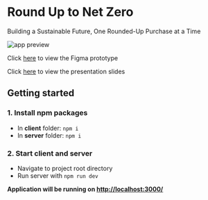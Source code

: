 # Round Up to Net Zero

Building a Sustainable Future, One Rounded-Up Purchase at a Time

![app preview](<>)

Click [here](https://www.figma.com/proto/0RjM1GiPZ0zNG4QvFowbPQ/Round-Up-To-Net-Zero-(prototype)---Kimberly-D.?type=design&node-id=17-186&t=QxbcOKGL35xFT1y3-1&scaling=min-zoom&page-id=0%3A1&starting-point-node-id=17%3A186) to view the Figma prototype

Click [here]() to view the presentation slides

## Getting started

### 1. Install npm packages

- In **client** folder: `npm i`
- In **server** folder: `npm i`

### 2. Start client and server

- Navigate to project root directory
- Run server with `npm run dev`

**Application will be running on <http://localhost:3000/>**


